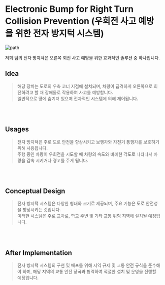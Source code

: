 # Electronic Bump for Right Turn Collision Prevention (우회전 사고 예방을 위한 전자 방지턱 시스템)
![path](../exampleImage.png)

저희 팀의 전자 방지턱은 오른쪽 회전 사고 예방을 위한 효과적인 솔루션 중 하나입니다.

## Idea
> 해당 장치는 도로의 우측 코너 지점에 설치되며, 차량이 급격하게 오른쪽으로 회전하려고 할 때 장애물로 작용하여 사고를 예방합니다. 
><br>
> 일반적으로 땅에 숨겨져 있으며 전자적인 시스템에 의해 제어됩니다.

<br><br>

## Usages
> 전자 방지턱은 주로 도로 안전을 향상시키고 보행자와 자전거 통행자를 보호하기 위해 사용됩니다. 
> <br>
> 주행 중인 차량이 우회전을 시도할 때 차량의 속도와 비례한 각도로 나타나서 차량을 감속 시키거나 경고를 주게 됩니다.

<br><br>

## Conceptual Design
> 전자 방지턱 시스템은 다양한 형태와 크기로 제공되며, 주요 기능은 도로 안전성을 향상시키는 것입니다. 
> <br>
> 이러한 시스템은 주로 교차로, 학교 주변 및 기타 교통 위험 지역에 설치될 예정입니다.

<br><br>

## After Implementation
> 전자 방지턱 시스템의 구현 및 배포를 위해 지역 규제 및 교통 안전 규칙을 준수해야 하며, 해당 지역의 교통 안전 당국과 협력하여 적절한 설치 및 운영을 진행할 예정입니다.
